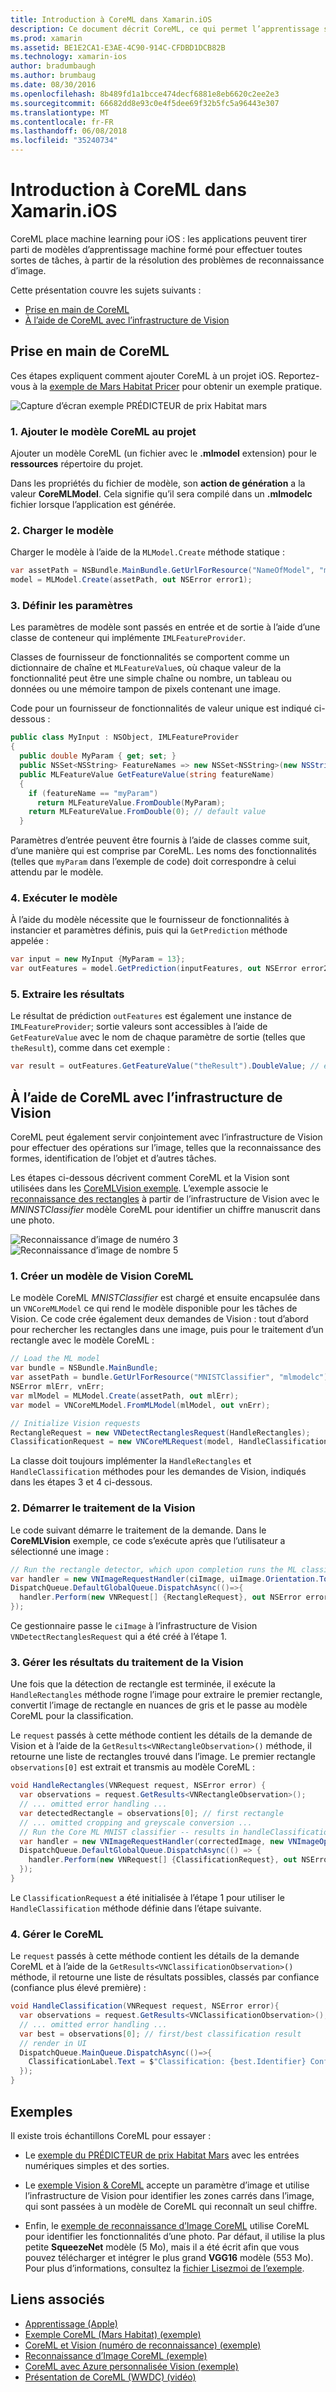 ```yaml
---
title: Introduction à CoreML dans Xamarin.iOS
description: Ce document décrit CoreML, ce qui permet l’apprentissage sur iOS. Ce document explique comment démarrer avec CoreML et comment l’utiliser avec l’infrastructure de Vision.
ms.prod: xamarin
ms.assetid: BE1E2CA1-E3AE-4C90-914C-CFDBD1DCB82B
ms.technology: xamarin-ios
author: bradumbaugh
ms.author: brumbaug
ms.date: 08/30/2016
ms.openlocfilehash: 8b489fd1a1bcce474decf6881e8eb6620c2ee2e3
ms.sourcegitcommit: 66682dd8e93c0e4f5dee69f32b5fc5a96443e307
ms.translationtype: MT
ms.contentlocale: fr-FR
ms.lasthandoff: 06/08/2018
ms.locfileid: "35240734"
---
```

# <a name="introduction-to-coreml-in-xamarinios"></a>Introduction à CoreML dans Xamarin.iOS

CoreML place machine learning pour iOS : les applications peuvent tirer parti de modèles d’apprentissage machine formé pour effectuer toutes sortes de tâches, à partir de la résolution des problèmes de reconnaissance d’image.

Cette présentation couvre les sujets suivants :

- [Prise en main de CoreML](#coreml)
- [À l’aide de CoreML avec l’infrastructure de Vision](#coremlvision)

<a name="coreml" />

## <a name="getting-started-with-coreml"></a>Prise en main de CoreML

Ces étapes expliquent comment ajouter CoreML à un projet iOS. Reportez-vous à la [exemple de Mars Habitat Pricer](https://developer.xamarin.com/samples/monotouch/ios11/CoreML/) pour obtenir un exemple pratique.

![Capture d’écran exemple PRÉDICTEUR de prix Habitat mars](coreml-images/marspricer-heading.png)

### <a name="1-add-the-coreml-model-to-the-project"></a>1. Ajouter le modèle CoreML au projet

Ajouter un modèle CoreML (un fichier avec le **.mlmodel** extension) pour le **ressources** répertoire du projet. 

Dans les propriétés du fichier de modèle, son **action de génération** a la valeur **CoreMLModel**. Cela signifie qu’il sera compilé dans un **.mlmodelc** fichier lorsque l’application est générée.

### <a name="2-load-the-model"></a>2. Charger le modèle

Charger le modèle à l’aide de la `MLModel.Create` méthode statique :

```csharp
var assetPath = NSBundle.MainBundle.GetUrlForResource("NameOfModel", "mlmodelc");
model = MLModel.Create(assetPath, out NSError error1);
```

### <a name="3-set-the-parameters"></a>3. Définir les paramètres

Les paramètres de modèle sont passés en entrée et de sortie à l’aide d’une classe de conteneur qui implémente `IMLFeatureProvider`.

Classes de fournisseur de fonctionnalités se comportent comme un dictionnaire de chaîne et `MLFeatureValue`s, où chaque valeur de la fonctionnalité peut être une simple chaîne ou nombre, un tableau ou données ou une mémoire tampon de pixels contenant une image.

Code pour un fournisseur de fonctionnalités de valeur unique est indiqué ci-dessous :

```csharp
public class MyInput : NSObject, IMLFeatureProvider
{
  public double MyParam { get; set; }
  public NSSet<NSString> FeatureNames => new NSSet<NSString>(new NSString("myParam"));
  public MLFeatureValue GetFeatureValue(string featureName)
  {
    if (featureName == "myParam")
      return MLFeatureValue.FromDouble(MyParam);
    return MLFeatureValue.FromDouble(0); // default value
  }
```

Paramètres d’entrée peuvent être fournis à l’aide de classes comme suit, d’une manière qui est comprise par CoreML. Les noms des fonctionnalités (telles que `myParam` dans l’exemple de code) doit correspondre à celui attendu par le modèle.

### <a name="4-run-the-model"></a>4. Exécuter le modèle

À l’aide du modèle nécessite que le fournisseur de fonctionnalités à instancier et paramètres définis, puis qui la `GetPrediction` méthode appelée :

```csharp
var input = new MyInput {MyParam = 13};
var outFeatures = model.GetPrediction(inputFeatures, out NSError error2);
```

### <a name="5-extract-the-results"></a>5. Extraire les résultats

Le résultat de prédiction `outFeatures` est également une instance de `IMLFeatureProvider`; sortie valeurs sont accessibles à l’aide de `GetFeatureValue` avec le nom de chaque paramètre de sortie (telles que `theResult`), comme dans cet exemple :

```csharp
var result = outFeatures.GetFeatureValue("theResult").DoubleValue; // eg. 6227020800
```

<a name="coremlvision" />

## <a name="using-coreml-with-the-vision-framework"></a>À l’aide de CoreML avec l’infrastructure de Vision

CoreML peut également servir conjointement avec l’infrastructure de Vision pour effectuer des opérations sur l’image, telles que la reconnaissance des formes, identification de l’objet et d’autres tâches.

Les étapes ci-dessous décrivent comment CoreML et la Vision sont utilisées dans les [CoreMLVision exemple](https://developer.xamarin.com/samples/monotouch/ios11/CoreMLVision/). L’exemple associe le [reconnaissance des rectangles](~/ios/platform/introduction-to-ios11/vision.md#rectangles) à partir de l’infrastructure de Vision avec le _MNINSTClassifier_ modèle CoreML pour identifier un chiffre manuscrit dans une photo.

![Reconnaissance d’image de numéro 3](coreml-images/vision3.png) ![Reconnaissance d’image de nombre 5](coreml-images/vision5.png)

### <a name="1-create-a-vision-coreml-model"></a>1. Créer un modèle de Vision CoreML

Le modèle CoreML _MNISTClassifier_ est chargé et ensuite encapsulée dans un `VNCoreMLModel` ce qui rend le modèle disponible pour les tâches de Vision. Ce code crée également deux demandes de Vision : tout d’abord pour rechercher les rectangles dans une image, puis pour le traitement d’un rectangle avec le modèle CoreML :

```csharp
// Load the ML model
var bundle = NSBundle.MainBundle;
var assetPath = bundle.GetUrlForResource("MNISTClassifier", "mlmodelc");
NSError mlErr, vnErr;
var mlModel = MLModel.Create(assetPath, out mlErr);
var model = VNCoreMLModel.FromMLModel(mlModel, out vnErr);

// Initialize Vision requests
RectangleRequest = new VNDetectRectanglesRequest(HandleRectangles);
ClassificationRequest = new VNCoreMLRequest(model, HandleClassification);
```

La classe doit toujours implémenter la `HandleRectangles` et `HandleClassification` méthodes pour les demandes de Vision, indiqués dans les étapes 3 et 4 ci-dessous.

### <a name="2-start-the-vision-processing"></a>2. Démarrer le traitement de la Vision

Le code suivant démarre le traitement de la demande. Dans le **CoreMLVision** exemple, ce code s’exécute après que l’utilisateur a sélectionné une image :

```csharp
// Run the rectangle detector, which upon completion runs the ML classifier.
var handler = new VNImageRequestHandler(ciImage, uiImage.Orientation.ToCGImagePropertyOrientation(), new VNImageOptions());
DispatchQueue.DefaultGlobalQueue.DispatchAsync(()=>{
  handler.Perform(new VNRequest[] {RectangleRequest}, out NSError error);
});
```

Ce gestionnaire passe le `ciImage` à l’infrastructure de Vision `VNDetectRectanglesRequest` qui a été créé à l’étape 1.

### <a name="3-handle-the-results-of-vision-processing"></a>3. Gérer les résultats du traitement de la Vision

Une fois que la détection de rectangle est terminée, il exécute la `HandleRectangles` méthode rogne l’image pour extraire le premier rectangle, convertit l’image de rectangle en nuances de gris et le passe au modèle CoreML pour la classification.

Le `request` passés à cette méthode contient les détails de la demande de Vision et à l’aide de la `GetResults<VNRectangleObservation>()` méthode, il retourne une liste de rectangles trouvé dans l’image. Le premier rectangle `observations[0]` est extrait et transmis au modèle CoreML :

```csharp
void HandleRectangles(VNRequest request, NSError error) {
  var observations = request.GetResults<VNRectangleObservation>();
  // ... omitted error handling ...
  var detectedRectangle = observations[0]; // first rectangle
  // ... omitted cropping and greyscale conversion ...
  // Run the Core ML MNIST classifier -- results in handleClassification method
  var handler = new VNImageRequestHandler(correctedImage, new VNImageOptions());
  DispatchQueue.DefaultGlobalQueue.DispatchAsync(() => {
    handler.Perform(new VNRequest[] {ClassificationRequest}, out NSError err);
  });
}
```

Le `ClassificationRequest` a été initialisée à l’étape 1 pour utiliser le `HandleClassification` méthode définie dans l’étape suivante.

### <a name="4-handle-the-coreml"></a>4. Gérer le CoreML

Le `request` passés à cette méthode contient les détails de la demande CoreML et à l’aide de la `GetResults<VNClassificationObservation>()` méthode, il retourne une liste de résultats possibles, classés par confiance (confiance plus élevé première) :

```csharp
void HandleClassification(VNRequest request, NSError error){
  var observations = request.GetResults<VNClassificationObservation>();
  // ... omitted error handling ...
  var best = observations[0]; // first/best classification result
  // render in UI
  DispatchQueue.MainQueue.DispatchAsync(()=>{
    ClassificationLabel.Text = $"Classification: {best.Identifier} Confidence: {best.Confidence * 100f:#.00}%";
  });
}
```

## <a name="samples"></a>Exemples

Il existe trois échantillons CoreML pour essayer :

* Le [exemple du PRÉDICTEUR de prix Habitat Mars](https://developer.xamarin.com/samples/monotouch/ios11/CoreML/) avec les entrées numériques simples et des sorties.

* Le [exemple Vision & CoreML](https://developer.xamarin.com/samples/monotouch/ios11/CoreMLVision/) accepte un paramètre d’image et utilise l’infrastructure de Vision pour identifier les zones carrés dans l’image, qui sont passées à un modèle de CoreML qui reconnaît un seul chiffre.

* Enfin, le [exemple de reconnaissance d’Image CoreML](https://developer.xamarin.com/samples/monotouch/ios11/CoreMLImageRecognition/) utilise CoreML pour identifier les fonctionnalités d’une photo. Par défaut, il utilise la plus petite **SqueezeNet** modèle (5 Mo), mais il a été écrit afin que vous pouvez télécharger et intégrer le plus grand **VGG16** modèle (553 Mo). Pour plus d’informations, consultez la [fichier Lisezmoi de l’exemple](https://github.com/xamarin/ios-samples/blob/master/ios11/CoreMLImageRecognition/CoreMLImageRecognition/README.md).

## <a name="related-links"></a>Liens associés

- [Apprentissage (Apple)](https://developer.apple.com/machine-learning/)
- [Exemple CoreML (Mars Habitat) (exemple)](https://developer.xamarin.com/samples/monotouch/ios11/CoreML/)
- [CoreML et Vision (numéro de reconnaissance) (exemple)](https://developer.xamarin.com/samples/monotouch/ios11/CoreMLVision/)
- [Reconnaissance d’Image CoreML (exemple)](https://developer.xamarin.com/samples/monotouch/ios11/CoreMLImageRecognition/)
- [CoreML avec Azure personnalisée Vision (exemple)](https://developer.xamarin.com/samples/monotouch/ios11/CoreMLAzureModel)
- [Présentation de CoreML (WWDC) (vidéo)](https://developer.apple.com/videos/play/wwdc2017/703/)
